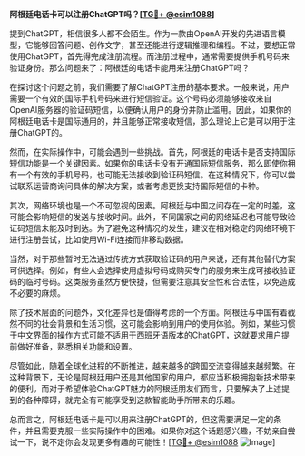 **阿根廷电话卡可以注册ChatGPT吗？[[TG💪+ @esim1088](https://t.me/s/esim1088)]**

提到ChatGPT，相信很多人都不会陌生。作为一款由OpenAI开发的先进语言模型，它能够回答问题、创作文字，甚至还能进行逻辑推理和编程。不过，要想正常使用ChatGPT，首先得完成注册流程。而注册过程中，通常需要提供手机号码来验证身份。那么问题来了：阿根廷的电话卡能用来注册ChatGPT吗？

在探讨这个问题之前，我们需要了解ChatGPT注册的基本要求。一般来说，用户需要一个有效的国际手机号码来进行短信验证。这个号码必须能够接收来自OpenAI服务器的验证码短信，以便确认用户的身份并防止滥用。因此，如果你的阿根廷电话卡是国际通用的，并且能够正常接收短信，那么理论上它是可以用于注册ChatGPT的。

然而，在实际操作中，可能会遇到一些挑战。首先，阿根廷的电话卡是否支持国际短信功能是一个关键因素。如果你的电话卡没有开通国际短信服务，那么即使你拥有一个有效的手机号码，也可能无法接收到验证码短信。在这种情况下，你可以尝试联系运营商询问具体的解决方案，或者考虑更换支持国际短信的卡种。

其次，网络环境也是一个不可忽视的因素。阿根廷与中国之间存在一定的时差，这可能会影响短信的发送与接收时间。此外，不同国家之间的网络延迟也可能导致验证码短信未能及时到达。为了避免这种情况的发生，建议在相对稳定的网络环境下进行注册尝试，比如使用Wi-Fi连接而非移动数据。

当然，对于那些暂时无法通过传统方式获取验证码的用户来说，还有其他替代方案可供选择。例如，有些人会选择使用虚拟号码或购买专门的服务来生成可接收验证码的临时号码。这类服务虽然方便快捷，但需要注意其安全性和合法性，以免造成不必要的麻烦。

除了技术层面的问题外，文化差异也是值得考虑的一个方面。阿根廷与中国有着截然不同的社会背景和生活习惯，这可能会影响到用户的使用体验。例如，某些习惯于中文界面的操作方式可能不适用于西班牙语版本的ChatGPT，这就要求用户提前做好准备，熟悉相关功能和设置。

尽管如此，随着全球化进程的不断推进，越来越多的跨国交流变得越来越频繁。在这种背景下，无论是阿根廷用户还是其他国家的用户，都应当积极拥抱新技术带来的便利。而对于希望体验ChatGPT魅力的阿根廷朋友们而言，只要解决了上述提到的各种障碍，就完全有可能享受到这款智能助手所带来的乐趣。

总而言之，阿根廷电话卡是可以用来注册ChatGPT的，但这需要满足一定的条件，并且需要克服一些实际操作中的困难。如果你对这个话题感兴趣，不妨亲自尝试一下，说不定你会发现更多有趣的可能性！[[TG💪+ @esim1088](https://t.me/s/esim1088) ![Image](https://i.postimg.cc/4NQfJmqS/Snipaste-2025-05-13-00-14-12.png)]